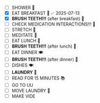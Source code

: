 - [ ] SHOWER 🚿
- [x] EAT BREAKFAST 🍳 ✅ 2025-07-13
- [x] **BRUSH TEETH!!!** (after breakfast) 🦷
- [ ] CHECK MEDICATION INTERACTIONS!!! 💊
- [ ] STRETCH 🤸
- [ ] MEDITATE 🧘
- [ ] EAT LUNCH 🥪
- [ ] **BRUSH TEETH!!!** (after lunch) 🦷
- [ ] EAT DINNER 🍽️
- [ ] **BRUSH TEETH!!!** (after dinner) 🦷
- [ ] DISHES 🍽️
- [ ] **LAUNDRY** 👕
- [ ] READ FOR 15 MINUTES 📚
- [ ] GO TO UU
- [ ] MOVE LAUNDRY 🧺
- [ ] MAKE VIDE

